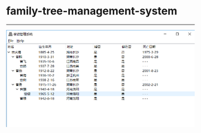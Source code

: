 # family-tree-management-system
---
![](https://raw.githubusercontent.com/BryantKunZhe/family-tree-management-system/master/png/main-windown.png)
